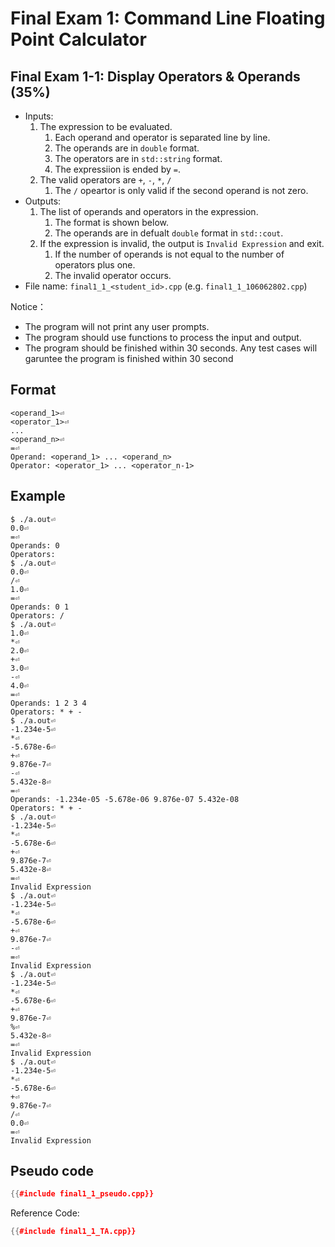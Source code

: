 # Final Exam 1: Command Line Floating Point Calculator

## Final Exam 1-1: Display Operators & Operands (35%)

* Inputs:
  1. The expression to be evaluated.
     1. Each operand and operator is separated line by line.
     2. The operands are in `double` format.
     3. The operators are in `std::string` format.
     4. The expressiion is ended by `=`.
  2. The valid operators are `+`, `-`, `*`, `/`
     1. The `/` opeartor is only valid if the second operand is not zero.
* Outputs: 
  1. The list of operands and operators in the expression.
     1. The format is shown below.
     2. The operands are in defualt `double` format in `std::cout`.
  2. If the expression is invalid, the output is `Invalid Expression` and exit.
     1. If the number of operands is not equal to the number of operators plus one.
     2. The invalid operator occurs.
* File name: `final1_1_<student_id>.cpp` (e.g. `final1_1_106062802.cpp`)

Notice：
* The program will not print any user prompts.
* The program should use functions to process the input and output.
* The program should be finished within 30 seconds. Any test cases will garuntee the program is finished within 30 second

## Format

```text
<operand_1>⏎
<operator_1>⏎
...
<operand_n>⏎
=⏎
Operand: <operand_1> ... <operand_n>
Operator: <operator_1> ... <operator_n-1>
```

## Example

``` console
$ ./a.out⏎
0.0⏎
=⏎
Operands: 0
Operators:
$ ./a.out⏎
0.0⏎
/⏎
1.0⏎
=⏎
Operands: 0 1
Operators: /
$ ./a.out⏎
1.0⏎
*⏎
2.0⏎
+⏎
3.0⏎
-⏎
4.0⏎
=⏎
Operands: 1 2 3 4
Operators: * + -
$ ./a.out⏎
-1.234e-5⏎
*⏎
-5.678e-6⏎
+⏎
9.876e-7⏎
-⏎
5.432e-8⏎
=⏎
Operands: -1.234e-05 -5.678e-06 9.876e-07 5.432e-08
Operators: * + -
$ ./a.out⏎
-1.234e-5⏎
*⏎
-5.678e-6⏎
+⏎
9.876e-7⏎
5.432e-8⏎
=⏎
Invalid Expression
$ ./a.out⏎
-1.234e-5⏎
*⏎
-5.678e-6⏎
+⏎
9.876e-7⏎
-⏎
=⏎
Invalid Expression
$ ./a.out⏎
-1.234e-5⏎
*⏎
-5.678e-6⏎
+⏎
9.876e-7⏎
%⏎
5.432e-8⏎
=⏎
Invalid Expression
$ ./a.out⏎
-1.234e-5⏎
*⏎
-5.678e-6⏎
+⏎
9.876e-7⏎
/⏎
0.0⏎
=⏎
Invalid Expression
```

## Pseudo code

``` c++
{{#include final1_1_pseudo.cpp}}
```

Reference Code:

``` c++
{{#include final1_1_TA.cpp}}
```